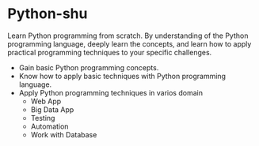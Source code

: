 # Python-shu

Learn Python programming from scratch.
By understanding of the Python programming language, deeply learn the concepts, and learn how to apply
practical programming techniques to your specific challenges.

- Gain basic Python programming concepts.
- Know how to apply basic techniques with Python programming language.
- Apply Python programming techniques in varios domain
  - Web App
  - Big Data App
  - Testing
  - Automation
  - Work with Database
